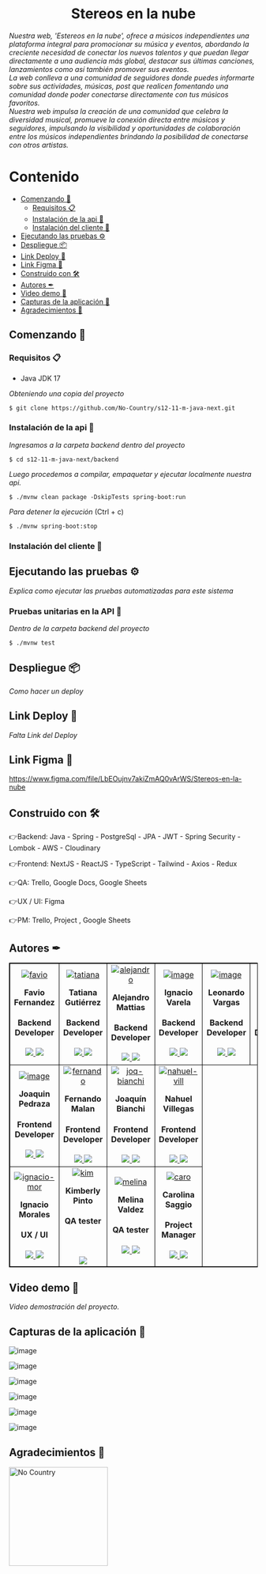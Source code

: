 <h1 align="center"> Stereos en la nube</h1>

_Nuestra web, 'Estereos en la nube', ofrece a músicos independientes una plataforma integral para promocionar su música y eventos, abordando  la creciente necesidad de conectar los nuevos talentos y que puedan llegar directamente a una  audiencia más global, destacar sus últimas canciones,  lanzamientos  como así también promover sus eventos._
<br>
_La web conlleva a una comunidad de seguidores donde puedes informarte sobre sus actividades, músicas, post que realicen fomentando una comunidad donde poder conectarse directamente con tus músicos favoritos._
<br>
_Nuestra web impulsa la creación de una comunidad que celebra la diversidad musical, promueve la conexión directa entre músicos y  seguidores,  impulsando la visibilidad y oportunidades de colaboración entre los músicos independientes brindando la posibilidad de conectarse con otros artistas._ <br>

# Contenido
* [Comenzando 🚀](#comenzando-)
  * [Requisitos 📋](#requisitos-)
  * [Instalación de la api 🔧](#instalación-de-la-api-)
  * [Instalación del cliente 🔨](#instalación-del-cliente-)
* [Ejecutando las pruebas ⚙️](#ejecutando-las-pruebas-)
* [Despliegue 📦](#despliegue-)
* [Link Deploy 🚀](#link-deploy-)
* [Link Figma 🎨](#link-figma-)
* [Construido con 🛠](#construido-con-)
* [Autores ✒](#autores-)
* [Video demo 🎥](#video-demo-)
* [Capturas de la aplicación 📸](#capturas-de-la-aplicación)
* [Agradecimientos 💝](#agradecimientos-)

## Comenzando 🚀

### Requisitos 📋

- Java JDK 17

_Obteniendo una copia del proyecto_

```
$ git clone https://github.com/No-Country/s12-11-m-java-next.git
```

### Instalación de la api 🔧

_Ingresamos a la carpeta backend dentro del proyecto_

```
$ cd s12-11-m-java-next/backend
```

_Luego procedemos a compilar, empaquetar y ejecutar localmente nuestra api._

```
$ ./mvnw clean package -DskipTests spring-boot:run
```

_Para detener la ejecución_ (Ctrl + c)

```
$ ./mvnw spring-boot:stop
```

### Instalación del cliente 🔨

## Ejecutando las pruebas ⚙️

_Explica como ejecutar las pruebas automatizadas para este sistema_

### Pruebas unitarias en la API 🔩

_Dentro de la carpeta backend del proyecto_

```
$ ./mvnw test
```

## Despliegue 📦

_Como hacer un deploy_


## Link Deploy 🚀

_Falta Link del Deploy_

## Link Figma 🎨

https://www.figma.com/file/LbEOujnv7akiZmAQ0vArWS/Stereos-en-la-nube

## Construido con 🛠

👉Backend: Java - Spring - PostgreSql - JPA - JWT - Spring Security - Lombok - AWS - Cloudinary

👉Frontend: NextJS - ReactJS - TypeScript - Tailwind - Axios - Redux

👉QA: Trello, Google Docs, Google Sheets

👉UX / UI: Figma

👉PM: Trello, Project , Google Sheets

## Autores ✒

<table align="center" style="border: 1px #000000 solid">
	<tbody align="center">
		<tr>
   <td style="border: 1px #000000 solid">
<a href='https://postimg.cc/Hj8LfmCm' target='_blank'><img src='https://i.postimg.cc/Hj8LfmCm/favio.jpg' border='0' alt='favio'/></a>
        <h4 style="margin-top: 1rem;">Favio Fernandez</h4>
        <h4 style="margin-top: 1rem;">Backend Developer</h4>
          <a href="https://github.com/faviofz" target="_blank">
            <img src="https://img.shields.io/static/v1?style=for-the-badge&message=GitHub&color=172B4D&logo=GitHub&logoColor=FFFFFF&label="/>
          </a>
          <a href="https://www.linkedin.com/in/faviofernandez/" target="_blank">
            <img src="https://img.shields.io/badge/linkedin%20-%230077B5.svg?&style=for-the-badge&logo=linkedin&logoColor=white"/>
          </a>
      </td>
   <td style="border: 1px #000000 solid">
<a href='https://postimg.cc/Tpr33cwH' target='_blank'><img src='https://i.postimg.cc/Tpr33cwH/tatiana.jpg' border='0' alt='tatiana'/></a>
        <h4 style="margin-top: 1rem;">Tatiana Gutiérrez</h4>
        <h4 style="margin-top: 1rem;">Backend Developer</h4>
          <a href="https://github.com/tatianagutierrez" target="_blank">
            <img src="https://img.shields.io/static/v1?style=for-the-badge&message=GitHub&color=172B4D&logo=GitHub&logoColor=FFFFFF&label="/>
          </a>
          <a href="https://www.linkedin.com/in/gutierrez-tatiana/" target="_blank">
            <img src="https://img.shields.io/badge/linkedin%20-%230077B5.svg?&style=for-the-badge&logo=linkedin&logoColor=white"/>
          </a>
      </td>
      <td style="border: 1px #000000 solid">
<a href='https://postimg.cc/wyZj7fLn' target='_blank'><img src='https://i.postimg.cc/wyZj7fLn/alejandro.jpg' border='0' alt='alejandro'/></a>
        <h4 style="margin-top: 1rem;">Alejandro Mattias</h4>
        <h4 style="margin-top: 1rem;">Backend Developer</h4>
          <a href="https://github.com/AJMattias" target="_blank">
            <img src="https://img.shields.io/static/v1?style=for-the-badge&message=GitHub&color=172B4D&logo=GitHub&logoColor=FFFFFF&label="/>
          </a>
          <a href="https://www.linkedin.com/in/alejandro-mattias/" target="_blank">
            <img src="https://img.shields.io/badge/linkedin%20-%230077B5.svg?&style=for-the-badge&logo=linkedin&logoColor=white"/>
          </a>
      </td>
   <td style="border: 1px #000000 solid">
        <a href='https://postimg.cc/YjRBfrGd' target='_blank'><img src='https://i.postimg.cc/YjRBfrGd/image.jpg' border='0' alt='image'/></a>
        <h4 style="margin-top: 1rem;">Ignacio Varela</h4>
        <h4 style="margin-top: 1rem;">Backend Developer</h4>
          <a href="https://github.com/nachova1" target="_blank">
            <img src="https://img.shields.io/static/v1?style=for-the-badge&message=GitHub&color=172B4D&logo=GitHub&logoColor=FFFFFF&label="/>
          </a>
          <a href="https://www.linkedin.com/in/ignaciovarela98/" target="_blank">
            <img src="https://img.shields.io/badge/linkedin%20-%230077B5.svg?&style=for-the-badge&logo=linkedin&logoColor=white"/>
          </a>
      </td>
      <td style="border: 1px #000000 solid">
       <a href='https://postimg.cc/PPYHpgs4' target='_blank'><img src='https://i.postimg.cc/PPYHpgs4/image.png' border='0' alt='image'/></a>
        <h4 style="margin-top: 1rem;">Leonardo Vargas</h4>
        <h4 style="margin-top: 1rem;">Backend Developer</h4>
          <a href="https://github.com/leonardofvp" target="_blank">
            <img src="https://img.shields.io/static/v1?style=for-the-badge&message=GitHub&color=172B4D&logo=GitHub&logoColor=FFFFFF&label="/>
          </a>
          <a href="https://www.linkedin.com/in/leonardo-vargas1/" target="_blank">
            <img src="https://img.shields.io/badge/linkedin%20-%230077B5.svg?&style=for-the-badge&logo=linkedin&logoColor=white"/>
          </a>
      </td>   
      <td style="border: 1px #000000 solid">
       <a href='https://postimg.cc/JyvQZkm9' target='_blank'><img src='https://i.postimg.cc/JyvQZkm9/image.jpg' border='0' alt='image'/></a>
        <h4 style="margin-top: 1rem;">Nicolas Zaeta</h4>
        <h4 style="margin-top: 1rem;">Backend Developer</h4>
          <a href="https://github.com/nzaeta" target="_blank">
            <img src="https://img.shields.io/static/v1?style=for-the-badge&message=GitHub&color=172B4D&logo=GitHub&logoColor=FFFFFF&label="/>
          </a>
          <a href="https://www.linkedin.com/in/zaetanicolas/" target="_blank">
            <img src="https://img.shields.io/badge/linkedin%20-%230077B5.svg?&style=for-the-badge&logo=linkedin&logoColor=white"/>
          </a>
      </td>
	</tr>
		<tr>     
      <td style="border: 1px #000000 solid">
        <a href='https://postimg.cc/bdWhCz98' target='_blank'><img src='https://i.postimg.cc/bdWhCz98/image.jpg' border='0' alt='image'/></a>
        <h4 style="margin-top: 1rem;">Joaquin Pedraza</h4>
        <h4 style="margin-top: 1rem;">Frontend <br> Developer</h4>
          <a href="https://github.com/J0AQUINPEDRAZA" target="_blank">
            <img src="https://img.shields.io/static/v1?style=for-the-badge&message=GitHub&color=172B4D&logo=GitHub&logoColor=FFFFFF&label="/>
          </a>
          <a href="https://www.linkedin.com/in/joaquinpedraza962/" target="_blank">
            <img src="https://img.shields.io/badge/linkedin%20-%230077B5.svg?&style=for-the-badge&logo=linkedin&logoColor=white"/>
          </a>
      </td>

<td style="border: 1px #000000 solid">
<a href='https://postimg.cc/FYNsdJkF' target='_blank'><img src='https://i.postimg.cc/FYNsdJkF/fernando.jpg' border='0' alt='fernando'/></a>
        <h4 style="margin-top: 1rem;">Fernando Malan</h4>
        <h4 style="margin-top: 1rem;">Frontend Developer</h4>
          <a href="https://github.com/MalanFernando" target="_blank">
            <img src="https://img.shields.io/static/v1?style=for-the-badge&message=GitHub&color=172B4D&logo=GitHub&logoColor=FFFFFF&label="/>
          </a>
          <a href="https://www.linkedin.com/in/fernando-david-malan-perugachi-b48b6321a/" target="_blank">
            <img src="https://img.shields.io/badge/linkedin%20-%230077B5.svg?&style=for-the-badge&logo=linkedin&logoColor=white"/>
          </a>
      </td>
            <td style="border: 1px #000000 solid">
<a href='https://postimg.cc/qzf7rFk3' target='_blank'><img src='https://i.postimg.cc/qzf7rFk3/joq-bianchi.jpg' border='0' alt='joq-bianchi'/></a>
        <h4 style="margin-top: 1rem;">Joaquín Bianchi</h4>
        <h4 style="margin-top: 1rem;">Frontend Developer</h4>
          <a href="https://github.com/Joaquin-Bianchi/" target="_blank">
            <img src="https://img.shields.io/static/v1?style=for-the-badge&message=GitHub&color=172B4D&logo=GitHub&logoColor=FFFFFF&label="/>
          </a>
          <a href="https://www.linkedin.com/in/joaquin-bianchi-dev/" target="_blank">
            <img src="https://img.shields.io/badge/linkedin%20-%230077B5.svg?&style=for-the-badge&logo=linkedin&logoColor=white"/>
          </a>
      </td>
            <td style="border: 1px #000000 solid">
<a href='https://postimg.cc/874khPLR' target='_blank'><img src='https://i.postimg.cc/874khPLR/nahuel-vill.jpg' border='0' alt='nahuel-vill'/></a>
        <h4 style="margin-top: 1rem;">Nahuel Villegas</h4>
        <h4 style="margin-top: 1rem;">Frontend Developer</h4>
          <a href="https://github.com/Nahu258" target="_blank">
            <img src="https://img.shields.io/static/v1?style=for-the-badge&message=GitHub&color=172B4D&logo=GitHub&logoColor=FFFFFF&label="/>
          </a>
          <a href="https://www.linkedin.com/in/villegasnahuel/" target="_blank">
            <img src="https://img.shields.io/badge/linkedin%20-%230077B5.svg?&style=for-the-badge&logo=linkedin&logoColor=white"/>
          </a>
      </td>
         		</tr>
		<tr>   
      <td style="border: 1px #000000 solid">
<a href='https://postimg.cc/6229Jrgc' target='_blank'><img src='https://i.postimg.cc/6229Jrgc/ignacio-mor.png' border='0' alt='ignacio-mor'/></a>
        <h4 style="margin-top: 1rem;">Ignacio Morales</h4>
        <h4 style="margin-top: 1rem;">UX / UI</h4>
          <a href="https://www.behance.net/ignaciojosemorales" target="_blank">
            <img src="https://img.shields.io/static/v1?style=for-the-badge&message=Behance&color=1769FF&logo=behance&logoColor=FFFFFF&label="/>
          </a>
          <a href="https://www.linkedin.com/in/ignacio-jos%C3%A9-morales-817889248/" target="_blank">
            <img src="https://img.shields.io/badge/linkedin%20-%230077B5.svg?&style=for-the-badge&logo=linkedin&logoColor=white"/>
          </a>
      </td>
<td style="border: 1px #000000 solid">
<a href='https://postimg.cc/tn6CP3zJ' target='_blank'><img src='https://i.postimg.cc/tn6CP3zJ/kim.jpg' border='0' alt='kim'/></a>
        <h4 style="margin-top: 1rem;">Kimberly Pinto <br>   </h4>
        <h4 style="margin-top: 1rem;">QA tester <br><br><br></h4>
          <a href="https://www.linkedin.com/in/kimberly-pinto-perales/" target="_blank">
            <img src="https://img.shields.io/badge/linkedin%20-%230077B5.svg?&style=for-the-badge&logo=linkedin&logoColor=white"/>
          </a>
	<br>
      </td>
   <td style="border: 1px #000000 solid">
<a href='https://postimg.cc/3yw895ZP' target='_blank'><img src='https://i.postimg.cc/3yw895ZP/melina.jpg' border='0' alt='melina'/></a>
        <h4 style="margin-top: 1rem;">Melina Valdez</h4>
        <h4 style="margin-top: 1rem;">QA tester</h4>
          <a href="https://github.com/Melina1599" target="_blank">
            <img src="https://img.shields.io/static/v1?style=for-the-badge&message=GitHub&color=172B4D&logo=GitHub&logoColor=FFFFFF&label="/>
          </a>
          <a href="https://www.linkedin.com/in/melina-delosangeles-valdez/" target="_blank">
            <img src="https://img.shields.io/badge/linkedin%20-%230077B5.svg?&style=for-the-badge&logo=linkedin&logoColor=white"/>
          </a>
      </td>
            <td style="border: 1px #000000 solid">
<a href='https://postimg.cc/GBSc5779' target='_blank'><img src='https://i.postimg.cc/GBSc5779/caro.png' border='0' alt='caro'/></a>
        <h4 style="margin-top: 1rem;">Carolina Saggio</h4>
        <h4 style="margin-top: 1rem;">Project Manager</h4>
          <a href="https://github.com/csaggio74" target="_blank">
            <img src="https://img.shields.io/static/v1?style=for-the-badge&message=GitHub&color=172B4D&logo=GitHub&logoColor=FFFFFF&label="/>
          </a>
          <a href="https://www.linkedin.com/in/carolina-saggio-78338923/" target="_blank">
            <img src="https://img.shields.io/badge/linkedin%20-%230077B5.svg?&style=for-the-badge&logo=linkedin&logoColor=white"/>
          </a>
      </td>
		</tr>
    <div>
	</tbody>
</table>
     

## Video demo 🎥

_Video demostración del proyecto._

## Capturas de la aplicación 📸

![image](https://github.com/No-Country/s12-11-m-java-next/assets/106348660/044f40af-9628-40e0-98a3-225a272b5e91)

![image](https://github.com/No-Country/s12-11-m-java-next/assets/106348660/bfa831f8-4d6c-428a-b36e-8c9009184718)

![image](https://github.com/No-Country/s12-11-m-java-next/assets/106348660/29179b8a-5c88-4420-92b4-c77a378aff2f)

![image](https://github.com/No-Country/s12-11-m-java-next/assets/106348660/51e1025f-3338-4f47-8f06-d07d8cd64bdb)

![image](https://github.com/No-Country/s12-11-m-java-next/assets/106348660/92626276-fdd3-446f-945a-2d95ad62a584)

![image](https://github.com/No-Country/s12-11-m-java-next/assets/106348660/a0765d7a-a1a6-4403-bd4b-879c786387b1)


## Agradecimientos 💝

<a href="https://www.nocountry.tech/" target="_blank">
    <img src="https://encrypted-tbn0.gstatic.com/images?q=tbn:ANd9GcQsukYB3HL90LSwYv_RIR2O2OlCV8Sbkx2eNHv8nRvOu8L16FxLQ0nPzY02wQ_BJOfQZw&usqp=CAU" width="200" alt="No Country ">
</a>
